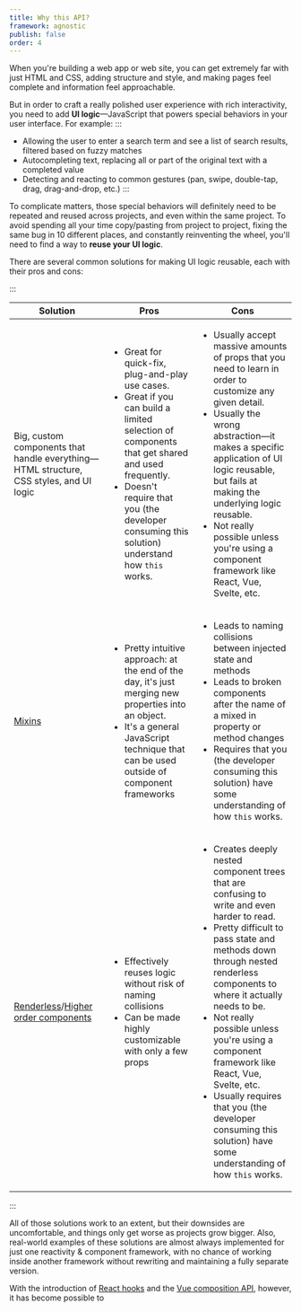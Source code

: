 ```yaml
---
title: Why this API?
framework: agnostic
publish: false
order: 4
---
```


When you're building a web app or web site, you can get extremely far with just HTML and CSS, adding structure and style, and making pages feel complete and information feel approachable.

But in order to craft a really polished user experience with rich interactivity, you need to add **UI logic**—JavaScript that powers special behaviors in your user interface. For example:
:::
- Allowing the user to enter a search term and see a list of search results, filtered based on fuzzy matches
- Autocompleting text, replacing all or part of the original text with a completed value
- Detecting and reacting to common gestures (pan, swipe, double-tap, drag, drag-and-drop, etc.)
:::

To complicate matters, those special behaviors will definitely need to be repeated and reused across projects, and even within the same project. To avoid spending all your time copy/pasting from project to project, fixing the same bug in 10 different places, and constantly reinventing the wheel, you'll need to find a way to **reuse your UI logic**.

There are several common solutions for making UI logic reusable, each with their pros and cons:

:::

| Solution | Pros | Cons |
| --- | --- | --- |
| Big, custom components that handle everything—HTML structure, CSS styles, and UI logic | <ul><li>Great for quick-fix, plug-and-play use cases.</li><li>Great if you can build a limited selection of components that get shared and used frequently.</li><li>Doesn't require that you (the developer consuming this solution) understand how `this` works.</li></ul> | <ul><li>Usually accept massive amounts of props that you need to learn in order to customize any given detail.</li><li>Usually the wrong abstraction—it makes a specific application of UI logic reusable, but fails at making the underlying logic reusable.</li><li>Not really possible unless you're using a component framework like React, Vue, Svelte, etc.</li></ul> |
| [Mixins](https://javascript.info/mixins) | <ul><li>Pretty intuitive approach: at the end of the day, it's just merging new properties into an object.</li><li>It's a general JavaScript technique that can be used outside of component frameworks</li></ul> | <ul><li>Leads to naming collisions between injected state and methods</li><li>Leads to broken components after the name of a mixed in property or method changes</li><li>Requires that you (the developer consuming this solution) have some understanding of how `this` works.</li></ul> |
| [Renderless](https://adamwathan.me/renderless-components-in-vuejs/)/[Higher order components](https://reactjs.org/docs/higher-order-components.html) | <ul><li>Effectively reuses logic without risk of naming collisions</li><li>Can be made highly customizable with only a few props</li></ul>  | <ul><li>Creates deeply nested component trees that are confusing to write and even harder to read.</li><li>Pretty difficult to pass state and methods down through nested renderless components to where it actually needs to be.</li><li>Not really possible unless you're using a component framework like React, Vue, Svelte, etc.</li><li>Usually requires that you (the developer consuming this solution) have some understanding of how `this` works.</li></ul> |

:::

All of those solutions work to an extent, but their downsides are uncomfortable, and things only get worse as projects grow bigger. Also, real-world examples of these solutions are almost always implemented for just one reactivity & component framework, with no chance of working inside another framework without rewriting and maintaining a fully separate version.

With the introduction of [React hooks](https://reactjs.org/docs/hooks-intro.html) and the [Vue composition API](https://vue-composition-api-rfc.netlify.com), however, it has become possible to
